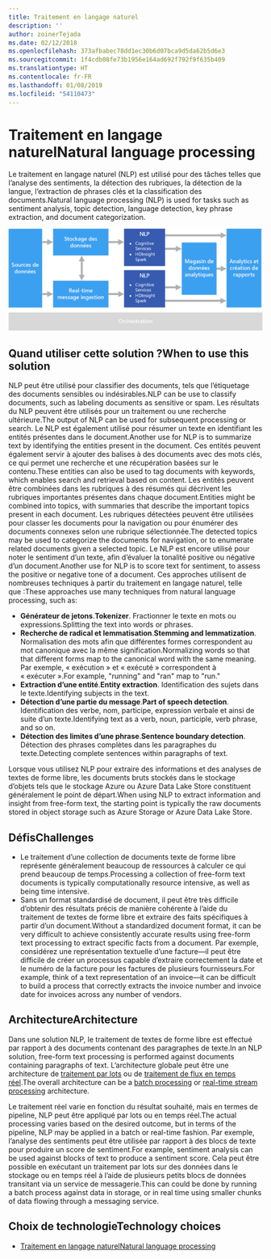 ```yaml
---
title: Traitement en langage naturel
description: ''
author: zoinerTejada
ms.date: 02/12/2018
ms.openlocfilehash: 373afbabec78dd1ec30b6d07bca9d5da62b5d6e3
ms.sourcegitcommit: 1f4cdb08fe73b1956e164ad692f792f9f635b409
ms.translationtype: HT
ms.contentlocale: fr-FR
ms.lasthandoff: 01/08/2019
ms.locfileid: "54110473"
---
```

# <a name="natural-language-processing"></a><span data-ttu-id="19fbe-102">Traitement en langage naturel</span><span class="sxs-lookup"><span data-stu-id="19fbe-102">Natural language processing</span></span>

<span data-ttu-id="19fbe-103">Le traitement en langage naturel (NLP) est utilisé pour des tâches telles que l’analyse des sentiments, la détection des rubriques, la détection de la langue, l’extraction de phrases clés et la classification des documents.</span><span class="sxs-lookup"><span data-stu-id="19fbe-103">Natural language processing (NLP) is used for tasks such as sentiment analysis, topic detection, language detection, key phrase extraction, and document categorization.</span></span>

![Diagramme d’un pipeline de traitement du langage naturel](./images/nlp-pipeline.png)

## <a name="when-to-use-this-solution"></a><span data-ttu-id="19fbe-105">Quand utiliser cette solution ?</span><span class="sxs-lookup"><span data-stu-id="19fbe-105">When to use this solution</span></span>

<span data-ttu-id="19fbe-106">NLP peut être utilisé pour classifier des documents, tels que l’étiquetage des documents sensibles ou indésirables.</span><span class="sxs-lookup"><span data-stu-id="19fbe-106">NLP can be use to classify documents, such as labeling documents as sensitive or spam.</span></span> <span data-ttu-id="19fbe-107">Les résultats du NLP peuvent être utilisés pour un traitement ou une recherche ultérieure.</span><span class="sxs-lookup"><span data-stu-id="19fbe-107">The output of NLP can be used for subsequent processing or search.</span></span> <span data-ttu-id="19fbe-108">Le NLP est également utilisé pour résumer un texte en identifiant les entités présentes dans le document.</span><span class="sxs-lookup"><span data-stu-id="19fbe-108">Another use for NLP is to summarize text by identifying the entities present in the document.</span></span> <span data-ttu-id="19fbe-109">Ces entités peuvent également servir à ajouter des balises à des documents avec des mots clés, ce qui permet une recherche et une récupération basées sur le contenu.</span><span class="sxs-lookup"><span data-stu-id="19fbe-109">These entities can also be used to tag documents with keywords, which enables search and retrieval based on content.</span></span> <span data-ttu-id="19fbe-110">Les entités peuvent être combinées dans les rubriques à des résumés qui décrivent les rubriques importantes présentes dans chaque document.</span><span class="sxs-lookup"><span data-stu-id="19fbe-110">Entities might be combined into topics, with summaries that describe the important topics present in each document.</span></span> <span data-ttu-id="19fbe-111">Les rubriques détectées peuvent être utilisées pour classer les documents pour la navigation ou pour énumérer des documents connexes selon une rubrique sélectionnée.</span><span class="sxs-lookup"><span data-stu-id="19fbe-111">The detected topics may be used to categorize the documents for navigation, or to enumerate related documents given a selected topic.</span></span> <span data-ttu-id="19fbe-112">Le NLP est encore utilisé pour noter le sentiment d’un texte, afin d’évaluer la tonalité positive ou négative d’un document.</span><span class="sxs-lookup"><span data-stu-id="19fbe-112">Another use for NLP is to score text for sentiment, to assess the positive or negative tone of a document.</span></span> <span data-ttu-id="19fbe-113">Ces approches utilisent de nombreuses techniques à partir du traitement en langage naturel, telle que :</span><span class="sxs-lookup"><span data-stu-id="19fbe-113">These approaches use many techniques from natural language processing, such as:</span></span>

- <span data-ttu-id="19fbe-114">**Générateur de jetons**.</span><span class="sxs-lookup"><span data-stu-id="19fbe-114">**Tokenizer**.</span></span> <span data-ttu-id="19fbe-115">Fractionner le texte en mots ou expressions.</span><span class="sxs-lookup"><span data-stu-id="19fbe-115">Splitting the text into words or phrases.</span></span>
- <span data-ttu-id="19fbe-116">**Recherche de radical et lemmatisation**.</span><span class="sxs-lookup"><span data-stu-id="19fbe-116">**Stemming and lemmatization**.</span></span> <span data-ttu-id="19fbe-117">Normalisation des mots afin que différentes formes correspondent au mot canonique avec la même signification.</span><span class="sxs-lookup"><span data-stu-id="19fbe-117">Normalizing words so that that different forms map to the canonical word with the same meaning.</span></span> <span data-ttu-id="19fbe-118">Par exemple, « exécution » et « exécuté » correspondent à « exécuter ».</span><span class="sxs-lookup"><span data-stu-id="19fbe-118">For example, "running" and "ran" map to "run."</span></span>
- <span data-ttu-id="19fbe-119">**Extraction d’une entité**.</span><span class="sxs-lookup"><span data-stu-id="19fbe-119">**Entity extraction**.</span></span> <span data-ttu-id="19fbe-120">Identification des sujets dans le texte.</span><span class="sxs-lookup"><span data-stu-id="19fbe-120">Identifying subjects in the text.</span></span>
- <span data-ttu-id="19fbe-121">**Détection d’une partie du message**.</span><span class="sxs-lookup"><span data-stu-id="19fbe-121">**Part of speech detection**.</span></span> <span data-ttu-id="19fbe-122">Identification des verbe, nom, participe, expression verbale et ainsi de suite d’un texte.</span><span class="sxs-lookup"><span data-stu-id="19fbe-122">Identifying text as a verb, noun, participle, verb phrase, and so on.</span></span>
- <span data-ttu-id="19fbe-123">**Détection des limites d’une phrase**.</span><span class="sxs-lookup"><span data-stu-id="19fbe-123">**Sentence boundary detection**.</span></span> <span data-ttu-id="19fbe-124">Détection des phrases complètes dans les paragraphes du texte.</span><span class="sxs-lookup"><span data-stu-id="19fbe-124">Detecting complete sentences within paragraphs of text.</span></span>

<span data-ttu-id="19fbe-125">Lorsque vous utilisez NLP pour extraire des informations et des analyses de textes de forme libre, les documents bruts stockés dans le stockage d’objets tels que le stockage Azure ou Azure Data Lake Store constituent généralement le point de départ.</span><span class="sxs-lookup"><span data-stu-id="19fbe-125">When using NLP to extract information and insight from free-form text, the starting point is typically the raw documents stored in object storage such as Azure Storage or Azure Data Lake Store.</span></span>

## <a name="challenges"></a><span data-ttu-id="19fbe-126">Défis</span><span class="sxs-lookup"><span data-stu-id="19fbe-126">Challenges</span></span>

- <span data-ttu-id="19fbe-127">Le traitement d’une collection de documents texte de forme libre représente généralement beaucoup de ressources à calculer ce qui prend beaucoup de temps.</span><span class="sxs-lookup"><span data-stu-id="19fbe-127">Processing a collection of free-form text documents is typically computationally resource intensive, as well as being time intensive.</span></span>
- <span data-ttu-id="19fbe-128">Sans un format standardisé de document, il peut être très difficile d’obtenir des résultats précis de manière cohérente à l’aide du traitement de textes de forme libre et extraire des faits spécifiques à partir d’un document.</span><span class="sxs-lookup"><span data-stu-id="19fbe-128">Without a standardized document format, it can be very difficult to achieve consistently accurate results using free-form text processing to extract specific facts from a document.</span></span> <span data-ttu-id="19fbe-129">Par exemple, considérez une représentation textuelle d’une facture&mdash;il peut être difficile de créer un processus capable d’extraire correctement la date et le numéro de la facture pour les factures de plusieurs fournisseurs.</span><span class="sxs-lookup"><span data-stu-id="19fbe-129">For example, think of a text representation of an invoice&mdash;it can be difficult to build a process that correctly extracts the invoice number and invoice date for invoices across any number of vendors.</span></span>

## <a name="architecture"></a><span data-ttu-id="19fbe-130">Architecture</span><span class="sxs-lookup"><span data-stu-id="19fbe-130">Architecture</span></span>

<span data-ttu-id="19fbe-131">Dans une solution NLP, le traitement de textes de forme libre est effectué par rapport à des documents contenant des paragraphes de texte.</span><span class="sxs-lookup"><span data-stu-id="19fbe-131">In an NLP solution, free-form text processing is performed against documents containing paragraphs of text.</span></span> <span data-ttu-id="19fbe-132">L’architecture globale peut être une architecture de [traitement par lots](../big-data/batch-processing.md) ou de [traitement de flux en temps réel](../big-data/real-time-processing.md).</span><span class="sxs-lookup"><span data-stu-id="19fbe-132">The overall architecture can be a [batch processing](../big-data/batch-processing.md) or [real-time stream processing](../big-data/real-time-processing.md) architecture.</span></span>

<span data-ttu-id="19fbe-133">Le traitement réel varie en fonction du résultat souhaité, mais en termes de pipeline, NLP peut être appliqué par lots ou en temps réel.</span><span class="sxs-lookup"><span data-stu-id="19fbe-133">The actual processing varies based on the desired outcome, but in terms of the pipeline, NLP may be applied in a batch or real-time fashion.</span></span> <span data-ttu-id="19fbe-134">Par exemple, l’analyse des sentiments peut être utilisée par rapport à des blocs de texte pour produire un score de sentiment.</span><span class="sxs-lookup"><span data-stu-id="19fbe-134">For example, sentiment analysis can be used against blocks of text to produce a sentiment score.</span></span> <span data-ttu-id="19fbe-135">Cela peut être possible en exécutant un traitement par lots sur des données dans le stockage ou en temps réel à l’aide de plusieurs petits blocs de données transitant via un service de messagerie.</span><span class="sxs-lookup"><span data-stu-id="19fbe-135">This can could be done by running a batch process against data in storage, or in real time using smaller chunks of data flowing through a messaging service.</span></span>

## <a name="technology-choices"></a><span data-ttu-id="19fbe-136">Choix de technologie</span><span class="sxs-lookup"><span data-stu-id="19fbe-136">Technology choices</span></span>

- [<span data-ttu-id="19fbe-137">Traitement en langage naturel</span><span class="sxs-lookup"><span data-stu-id="19fbe-137">Natural language processing</span></span>](../technology-choices/natural-language-processing.md)
